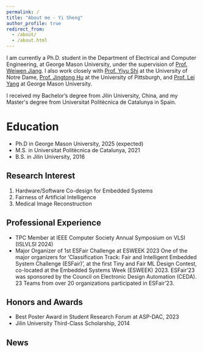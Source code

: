 ```yaml
---
permalink: /
title: "About me - Yi Sheng"
author_profile: true
redirect_from: 
  - /about/
  - /about.html
---
```

I am currently a Ph.D. student in the Department of Electrical and Computer Engineering, at George Mason University, under the supervision of [Prof. Weiwen Jiang](https://www.gmu.edu/profiles/wjiang8). I also work closely with [Prof. Yiyu Shi](https://engineering.nd.edu/faculty/yiyu-shi/) at the University of Notre Dame, [Prof. Jingtong Hu](https://sites.pitt.edu/~jthu/) at the University of Pittsburgh, and [Prof. Lei Yang](https://www.gmu.edu/profiles/lyang) at George Mason University.

I received my Bachelor’s degree from Jilin University, China, and my Master's degree from Universitat Politècnica de Catalunya in Spain.

Education
======
* Ph.D in George Mason University, 2025 (expected)
* M.S. in Universitat Politècnica de Catalunya, 2021
* B.S. in Jilin University, 2016

  
Research Interest
------
1. Hardware/Software Co-design for Embedded Systems
2. Fairness of Artificial Intelligence
3. Medical Image Reconstruction

Professional Experience
------
* TPC Member at IEEE Computer Society Annual Symposium on VLSI (ISLVLSI 2024)
* Major Organizer of 1st ESFair Challenge at ESWEEK 2023
 One of the major organizers for ‘Classification Track: Fair and Intelligent Embedded System Challenge
(ESFair)’, at the first Tiny and Fair ML Design Contest, co-located at the Embedded Systems Week
(ESWEEK) 2023. ESFair’23 was sponsored by the Council on Electronic Design Automation (CEDA).
23 Teams from over 20 organizations participated in ESFair’23.

Honors and Awards
------
* Best Poster Award in Student Research Forum at ASP-DAC, 2023
* Jilin University Third-Class Scholarship, 2014

News
------
